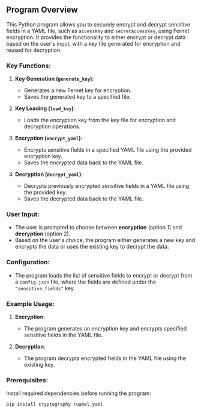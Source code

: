 ## Program Overview

This Python program allows you to securely encrypt and decrypt sensitive fields in a YAML file, such as `accessKey` and `secretAccessKey`, using Fernet encryption. It provides the functionality to either encrypt or decrypt data based on the user's input, with a key file generated for encryption and reused for decryption.

### Key Functions:

1. **Key Generation (`generate_key`)**:
   - Generates a new Fernet key for encryption.
   - Saves the generated key to a specified file.

2. **Key Loading (`load_key`)**:
   - Loads the encryption key from the key file for encryption and decryption operations.

3. **Encryption (`encrypt_yaml`)**:
   - Encrypts sensitive fields in a specified YAML file using the provided encryption key.
   - Saves the encrypted data back to the YAML file.

4. **Decryption (`decrypt_yaml`)**:
   - Decrypts previously encrypted sensitive fields in a YAML file using the provided key.
   - Saves the decrypted data back to the YAML file.

### User Input:

- The user is prompted to choose between **encryption** (option 1) and **decryption** (option 2).
- Based on the user's choice, the program either generates a new key and encrypts the data or uses the existing key to decrypt the data.

### Configuration:

- The program loads the list of sensitive fields to encrypt or decrypt from a `config.json` file, where the fields are defined under the `"sensitive_fields"` key.

### Example Usage:

1. **Encryption**:
   - The program generates an encryption key and encrypts specified sensitive fields in the YAML file.

2. **Decryption**:
   - The program decrypts encrypted fields in the YAML file using the existing key.

### Prerequisites:
Install required dependencies before running the program:

```bash
pip install cryptography ruamel.yaml
